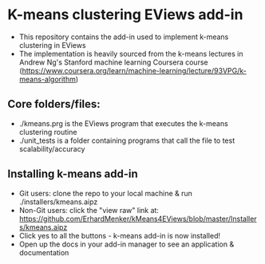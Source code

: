 # K-means clustering EViews add-in

- This repository contains the add-in used to implement k-means clustering in EViews
- The implementation is heavily sourced from the k-means lectures in Andrew Ng's Stanford machine learning Coursera course (https://www.coursera.org/learn/machine-learning/lecture/93VPG/k-means-algorithm)

## Core folders/files:

- ./kmeans.prg is the EViews program that executes the k-means clustering routine
- ./unit_tests is a folder containing programs that call the file to test scalability/accuracy


## Installing k-means add-in

- Git users: clone the repo to your local machine & run ./installers/kmeans.aipz
- Non-Git users: click the "view raw" link at: https://github.com/ErhardMenker/kMeans4EViews/blob/master/Installers/kmeans.aipz
- Click yes to all the buttons - k-means add-in is now installed!
- Open up the docs in your add-in manager to see an application & documentation